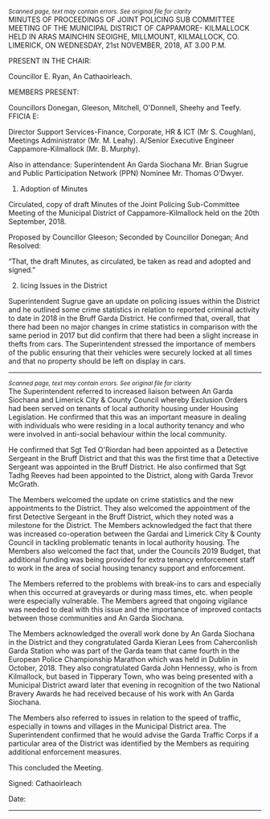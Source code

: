 *<small>Scanned page, text may contain errors. See original file for clarity</small>*  
MINUTES OF PROCEEDINGS OF JOINT POLICING SUB COMMITTEE
MEETING OF THE MUNICIPAL DISTRICT OF CAPPAMORE-
KILMALLOCK HELD IN ARAS MAINCHIN SEOIGHE, MILLMOUNT,
KILMALLOCK, CO. LIMERICK, ON WEDNESDAY, 21st NOVEMBER,
2018, AT 3.00 P.M.

PRESENT IN THE CHAIR:

Councillor E. Ryan, An Cathaoirleach.

MEMBERS PRESENT:

Councillors Donegan, Gleeson, Mitchell, O'Donnell, Sheehy and Teefy.
FFICIA E:

Director Support Services-Finance, Corporate, HR & ICT (Mr S. Coughlan), Meetings
Administrator (Mr. M. Leahy). A/Senior Executive Engineer Cappamore-Kilmallock (Mr. B.
Murphy).

Also in attendance: Superintendent An Garda Siochana Mr. Brian Sugrue and Public
Participation Network (PPN) Nominee Mr. Thomas O’Dwyer.

1. Adoption of Minutes

Circulated, copy of draft Minutes of the Joint Policing Sub-Committee Meeting of the
Municipal District of Cappamore-Kilmallock held on the 20th September, 2018.

Proposed by Councillor Gleeson;
Seconded by Councillor Donegan;
And Resolved:

“That, the draft Minutes, as circulated, be taken as read and adopted and signed.”

2. licing Issues in the District

Superintendent Sugrue gave an update on policing issues within the District and he outlined
some crime statistics in relation to reported criminal activity to date in 2018 in the Bruff Garda
District. He confirmed that, overall, that there had been no major changes in crime statistics
in comparison with the same period in 2017 but did confirm that there had been a slight
increase in thefts from cars. The Superintendent stressed the importance of members of the
public ensuring that their vehicles were securely locked at all times and that no property
should be left on display in cars.

---
*<small>Scanned page, text may contain errors. See original file for clarity</small>*  
The Superintendent referred to increased liaison between An Garda Siochana and Limerick
City & County Council whereby Exclusion Orders had been served on tenants of local authority
housing under Housing Legislation. He confirmed that this was an important measure in
dealing with individuals who were residing in a local authority tenancy and who were involved
in anti-social behaviour within the local community.

He confirmed that Sgt Ted O'Riordan had been appointed as a Detective Sergeant in the Bruff
District and that this was the first time that a Detective Sergeant was appointed in the Bruff
District. He also confirmed that Sgt Tadhg Reeves had been appointed to the District, along
with Garda Trevor McGrath.

The Members welcomed the update on crime statistics and the new appointments to the
District. They also welcomed the appointment of the first Detective Sergeant in the Bruff
District, which they noted was a milestone for the District. The Members acknowledged the
fact that there was increased co-operation between the Gardai and Limerick City & County
Council in tackling problematic tenants in local authority housing. The Members also
welcomed the fact that, under the Councils 2019 Budget, that additional funding was being
provided for extra tenancy enforcement staff to work in the area of social housing tenancy
support and enforcement.

The Members referred to the problems with break-ins to cars and especially when this
occurred at graveyards or during mass times, etc. when people were especially vulnerable.
The Members agreed that ongoing vigilance was needed to deal with this issue and the
importance of improved contacts between those communities and An Garda Siochana.

The Members acknowledged the overall work done by An Garda Siochana in the District and
they congratulated Garda Kieran Lees from Caherconlish Garda Station who was part of the
Garda team that came fourth in the European Police Championship Marathon which was held
in Dublin in October, 2018. They also congratulated Garda John Hennessy, who is from
Kilmallock, but based in Tipperary Town, who was being presented with a Municipal District
award later that evening in recognition of the two National Bravery Awards he had received
because of his work with An Garda Siochana.

The Members also referred to issues in relation to the speed of traffic, especially in towns and
villages in the Municipal District area. The Superintendent confirmed that he would advise
the Garda Traffic Corps if a particular area of the District was identified by the Members as
requiring additional enforcement measures.

This concluded the Meeting.

Signed:
Cathaoirleach

Date:

---
